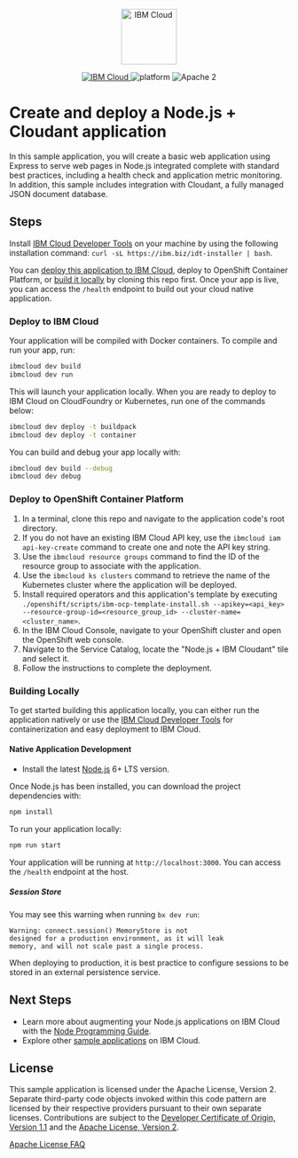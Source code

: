 <p align="center">
    <a href="http://kitura.io/">
        <img src="https://landscape.cncf.io/logos/ibm-cloud-kcsp.svg" height="100" alt="IBM Cloud">
    </a>
</p>


<p align="center">
    <a href="https://cloud.ibm.com">
    <img src="https://img.shields.io/badge/IBM%20Cloud-powered-blue.svg" alt="IBM Cloud">
    </a>
    <img src="https://img.shields.io/badge/platform-node-lightgrey.svg?style=flat" alt="platform">
    <img src="https://img.shields.io/badge/license-Apache2-blue.svg?style=flat" alt="Apache 2">
</p>


# Create and deploy a Node.js + Cloudant application

In this sample application, you will create a basic web application using Express to serve web pages in Node.js integrated complete with standard best practices, including a health check and application metric monitoring. In addition, this sample includes integration with Cloudant, a fully managed JSON document database.


## Steps

Install [IBM Cloud Developer Tools](https://cloud.ibm.com/docs/cli/index.html#overview) on your machine by using the following installation command: `curl -sL https://ibm.biz/idt-installer | bash`.

You can [deploy this application to IBM Cloud](https://cloud.ibm.com/developer/appservice/create-app?navMode=starterkits), deploy to OpenShift Container Platform, or [build it locally](#building-locally) by cloning this repo first.  Once your app is live, you can access the `/health` endpoint to build out your cloud native application.

### Deploy to IBM Cloud

Your application will be compiled with Docker containers. To compile and run your app, run:

```bash
ibmcloud dev build
ibmcloud dev run
```

This will launch your application locally.  When you are ready to deploy to IBM Cloud on CloudFoundry or Kubernetes, run one of the commands below:

```bash
ibmcloud dev deploy -t buildpack
ibmcloud dev deploy -t container
```

You can build and debug your app locally with:

```bash
ibmcloud dev build --debug
ibmcloud dev debug
```

### Deploy to OpenShift Container Platform

1. In a terminal, clone this repo and navigate to the application code's root directory.
2. If you do not have an existing IBM Cloud API key, use the `ibmcloud iam api-key-create` command to create one and note the API key string.
3. Use the `ibmcloud resource groups` command to find the ID of the resource group to associate with the application.
4. Use the `ibmcloud ks clusters` command to retrieve the name of the Kubernetes cluster where the application will be deployed.
5. Install required operators and this application's template by executing `./openshift/scripts/ibm-ocp-template-install.sh --apikey=<api_key> --resource-group-id=<resource_group_id> --cluster-name=<cluster_name>`.
6. In the IBM Cloud Console, navigate to your OpenShift cluster and open the OpenShift web console.
7. Navigate to the Service Catalog, locate the "Node.js + IBM Cloudant" tile and select it.
8. Follow the instructions to complete the deployment.

### Building Locally

To get started building this application locally, you can either run the application natively or use the [IBM Cloud Developer Tools](https://cloud.ibm.com/docs/cli?topic=cloud-cli-getting-started) for containerization and easy deployment to IBM Cloud.

#### Native Application Development

- Install the latest [Node.js](https://nodejs.org/en/download/) 6+ LTS version.

Once Node.js has been installed, you can download the project dependencies with:

```bash
npm install
```

To run your application locally:

```bash
npm run start
```

Your application will be running at `http://localhost:3000`.  You can access the `/health` endpoint at the host.

<!--#### IBM Cloud Developer Tools

-->

##### Session Store
You may see this warning when running `bx dev run`:
```
Warning: connect.session() MemoryStore is not
designed for a production environment, as it will leak
memory, and will not scale past a single process.
```
When deploying to production, it is best practice to configure sessions to be stored in an external persistence service.

## Next Steps
* Learn more about augmenting your Node.js applications on IBM Cloud with the [Node Programming Guide](https://cloud.ibm.com/docs/node).
* Explore other [sample applications](https://cloud.ibm.com/developer/appservice/starter-kits) on IBM Cloud.

## License

This sample application is licensed under the Apache License, Version 2. Separate third-party code objects invoked within this code pattern are licensed by their respective providers pursuant to their own separate licenses. Contributions are subject to the [Developer Certificate of Origin, Version 1.1](https://developercertificate.org/) and the [Apache License, Version 2](https://www.apache.org/licenses/LICENSE-2.0.txt).

[Apache License FAQ](https://www.apache.org/foundation/license-faq.html#WhatDoesItMEAN)

